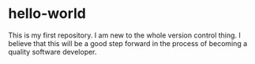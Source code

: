 # hello-world
This is my first repository.
I am new to the whole version control thing. I believe that this will be a good step forward in the process of becoming a quality software developer. 
